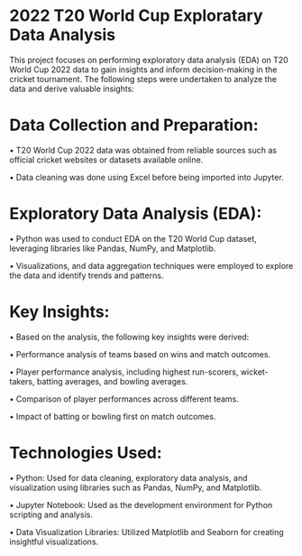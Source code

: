 #  2022 T20 World Cup Exploratary Data Analysis
This project focuses on performing exploratory data analysis (EDA) on T20 World Cup 2022 data to gain insights and inform decision-making in the cricket tournament. The following steps were undertaken to analyze the data and derive valuable insights:

# **Data Collection and Preparation:**

•	T20 World Cup 2022 data was obtained from reliable sources such as official cricket websites or datasets available online.

•	Data cleaning was done using Excel before being imported into Jupyter.

# **Exploratory Data Analysis (EDA):**

•	Python was used to conduct EDA on the T20 World Cup dataset, leveraging libraries like Pandas, NumPy, and Matplotlib.

•	Visualizations, and data aggregation techniques were employed to explore the data and identify trends and patterns.

# **Key Insights:**
•	Based on the analysis, the following key insights were derived:

•	Performance analysis of teams based on wins  and match outcomes.

•	Player performance analysis, including highest run-scorers, wicket-takers, batting averages, and bowling averages.

•	Comparison of player performances across different teams.

•	Impact of batting or bowling first on match outcomes.


# **Technologies Used:**

•	Python: Used for data cleaning, exploratory data analysis, and visualization using libraries such as Pandas, NumPy, and Matplotlib.

•	Jupyter Notebook: Used as the development environment for Python scripting and analysis.

•	Data Visualization Libraries: Utilized Matplotlib and Seaborn for creating insightful visualizations.
